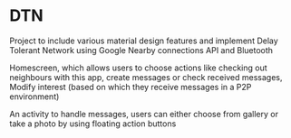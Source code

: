 # DTN
Project to include various material design features and implement Delay Tolerant Network using Google Nearby connections API and Bluetooth

Homescreen, which allows users to choose actions like checking out neighbours with this app, create messages or check received messages, Modify interest (based on which they receive messages in a P2P environment)

An activity to handle messages, users can either choose from gallery or take a photo by using floating action buttons


